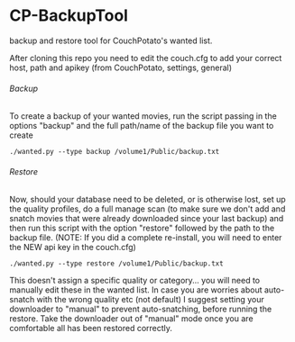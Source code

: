 CP-BackupTool
=============

backup and restore tool for CouchPotato's wanted list.

After cloning this repo you need to edit the couch.cfg to add your correct host, path and apikey (from CouchPotato, settings, general)

###### Backup
To create a backup of your wanted movies, run the script passing in the options "backup" and the full path/name of the backup file you want to create
```
./wanted.py --type backup /volume1/Public/backup.txt
```

###### Restore
Now, should your database need to be deleted, or is otherwise lost, set up the quality profiles, do a full manage scan (to make sure we don't add and snatch movies that were already downloaded since your last backup) and then run this script with the option "restore" followed by the path to the backup file.
(NOTE: If you did a complete re-install, you will need to enter the NEW api key in the couch.cfg)
```
./wanted.py --type restore /volume1/Public/backup.txt
```

This doesn't assign a specific quality or category... you will need to manually edit these in the wanted list.
In case you are worries about auto-snatch with the wrong quality etc (not default) I suggest setting your downloader to "manual" to prevent auto-snatching, before running the restore. Take the downloader out of "manual" mode once you are comfortable all has been restored correctly.
